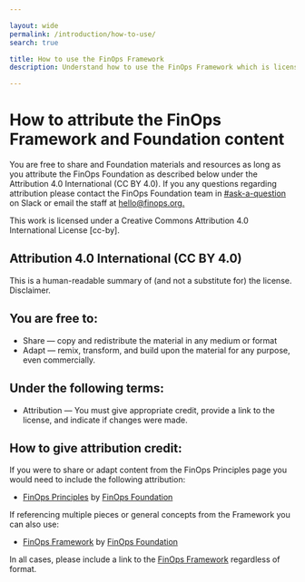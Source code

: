 ```yaml
---

layout: wide
permalink: /introduction/how-to-use/
search: true

title: How to use the FinOps Framework
description: Understand how to use the FinOps Framework which is licensed under a Creative Commons Attribution 4.0 International License.

---
```


# How to attribute the FinOps Framework and Foundation content

You are free to share and Foundation materials and resources as long as you attribute the FinOps Foundation as described below under the Attribution 4.0 International (CC BY 4.0). If you any questions regarding attribution please contact the FinOps Foundation team in [#ask-a-question](https://finopsfoundation.slack.com/archives/C02EEAUTPGV) on Slack or email the staff at [hello@finops.org.](&#109;&#97;&#105;&#108;&#116;&#111;&#58;&#104;&#101;&#108;&#108;&#111;&#64;&#102;&#105;&#110;&#111;&#112;&#115;&#46;&#111;&#114;&#103;)


This work is licensed under a Creative Commons Attribution 4.0 International License [cc-by].

## Attribution 4.0 International (CC BY 4.0)

This is a human-readable summary of (and not a substitute for) the license. Disclaimer.

## You are free to:
- Share — copy and redistribute the material in any medium or format
- Adapt — remix, transform, and build upon the material for any purpose, even commercially.

## Under the following terms:
- Attribution — You must give appropriate credit, provide a link to the license, and indicate if changes were made.  

## How to give attribution credit:
If you were to share or adapt content from the FinOps Principles page you would need to include the following attribution:

- [FinOps Principles](https://www.finops.org/framework/principles/) by [FinOps Foundation](https://www.finops.org/)

If referencing multiple pieces or general concepts from the Framework you can also use:

- [FinOps Framework](https://www.finops.org/) by [FinOps Foundation](https://finops.org/about/)

In all cases, please include a link to the [FinOps Framework](https://www.finops.org/) regardless of format.
